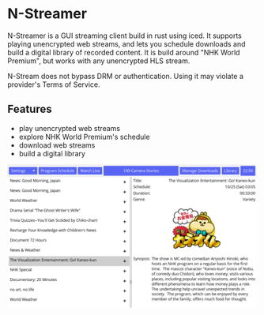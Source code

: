 # N-Streamer
N-Streamer is a GUI streaming client build in rust using iced. It supports playing unencrypted web streams, and lets you schedule downloads and build a digital library of recorded content. It is build around "NHK World Premium", but works with any unencrypted HLS stream.

N-Stream does not bypass DRM or authentication. Using it may violate a provider's Terms of Service.

## Features
- play unencrypted web streams
- explore NHK World Premium's schedule
- download web streams
- build a digital library

![](assets/Screenshot_schedule.png)
